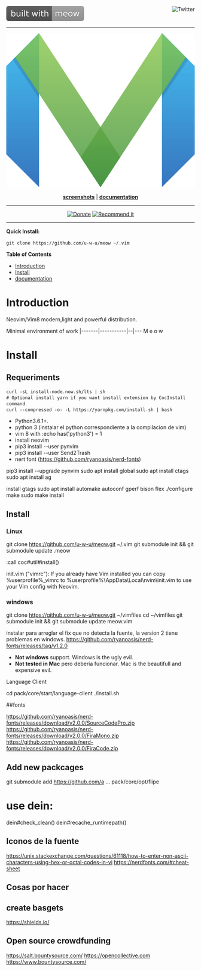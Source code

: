 <a name="top"></a>
<a href="http://u-w-u.com"><img src="/doc/img/built with-meow-lightgrey.svg" alt="Made with Love"></a><a href="http://www.twitter.com/x3rron"><img src="http://i.imgur.com/tXSoThF.png" alt="Twitter" align="right"></a><br>
- - -
<p align="center"><img src="/doc/img/meow-mark.svg.png" alt="meow"/></p>
<p align="center">
<b><a href="#">screenshots</a></b>
|
<b><a href="#">documentation</a></b>
</p>

- - -

<p align="center">
<a href="#"><img src="https://img.shields.io/badge/Paypal-Donate-blue.svg" alt="Donate"></a>
<a href="http://www.slant.co/topics/12/~what-are-the-best-programming-text-editors"><img src="https://img.shields.io/badge/Slant-Recommend-ff69b4.svg" alt="Recommend it"></a>
</p>

- - -

**Quick Install:**


    git clone https://github.com/u-w-u/meow ~/.vim

<!-- markdown-toc start - Don't edit this section. Run M-x markdown-toc-generate-toc again -->
**Table of Contents**

- [Introduction](#introduction)
- [Install](#install)
- [documentation](#documentation)

<!-- markdown-toc end -->

# Introduction

Neovim/Vim8 modern,light and powerful distribution.

Minimal environment of work 
|-------|-----------|--|---
M       e           o  w

# Install

## Requeriments

    curl -sL install-node.now.sh/lts | sh
    # Optional install yarn if you want install extension by CocInstall command
    curl --compressed -o- -L https://yarnpkg.com/install.sh | bash

- Python3.6.1+.
- python 3 (instalar el python correspondiente a la compilacion de vim)
- vim 8 with :echo has('python3') = 1
- install neovim
- pip3 install --user pynvim
- pip3 install --user Send2Trash
- nert font (https://github.com/ryanoasis/nerd-fonts)

pip3 install --upgrade pynvim
sudo apt install global
sudo apt install ctags
sudo apt install ag

install gtags
 sudo apt install automake autoconf gperf bison flex
 ./configure
 make
 sudo make install

## Install

### Linux

git clone https://github.com/u-w-u/meow.git ~/.vim
git submodule init && git submodule update
.meow

:call coc#util#install() 

init.vim ("vimrc"): If you already have Vim installed you can copy %userprofile%\_vimrc to %userprofile%\AppData\Local\nvim\init.vim to use your Vim config with Neovim.

### windows

git clone https://github.com/u-w-u/meow.git ~/vimfiles
cd ~/vimfiles
git submodule init && git submodule update
meow.vim


instalar para arreglar el fix que no detecta la fuente, la version 2 tiene problemas en windows.
https://github.com/ryanoasis/nerd-fonts/releases/tag/v1.2.0

- **Not windows** support. Windows is the ugly evil.
- **Not tested in Mac** pero deberia funcionar. Mac is the beautifull and expensive evil.

Language Client

cd pack/core/start/language-client
./install.sh


##fonts

https://github.com/ryanoasis/nerd-fonts/releases/download/v2.0.0/SourceCodePro.zip
https://github.com/ryanoasis/nerd-fonts/releases/download/v2.0.0/FiraMono.zip
https://github.com/ryanoasis/nerd-fonts/releases/download/v2.0.0/FiraCode.zip

## Add new packcages

git submodule add https://github.com/a ...  pack/core/opt/flipe


# use dein:

dein#check_clean()
dein#recache_runtimepath()


## Iconos de la fuente

https://unix.stackexchange.com/questions/61118/how-to-enter-non-ascii-characters-using-hex-or-octal-codes-in-vi
https://nerdfonts.com/#cheat-sheet


Cosas por hacer
---------------

create basgets
--------------
https://shields.io/

Open source crowdfunding
------------------------
https://salt.bountysource.com/
https://opencollective.com
https://www.bountysource.com/




